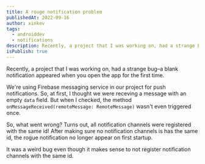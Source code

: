 ```yaml
---
title: A rouge notification problem
publishedAt: 2022-09-16
author: xinkev
tags:
  - androiddev
  - notifications
description: Recently, a project that I was working on, had a strange bug–a blank notification appeared when you open the app for the first time.
isPublish: true
---
```


Recently, a project that I was working on, had a strange bug–a blank notification appeared when you open the app for the first time.

We're using Firebase messaging service in our project for push notifications. So, at first, I thought we were receving a message with an empty `data` field. But when I checked, the method `onMessageReceived(remoteMessage: RemoteMessage)` wasn't even triggered once.

So, what went wrong? Turns out, all notification channels were registered with the same id! After making sure no notification channels is has the same id, the rogue notification no longer appear on first startup.

It was a weird bug even though it makes sense to not register notification channels with the same id.